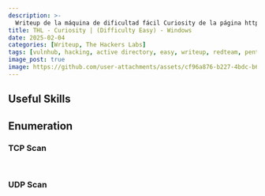 ```yaml
---
description: >-
  Writeup de la máquina de dificultad fácil Curiosity de la página https://thehackerslabs.com
title: THL - Curiosity | (Difficulty Easy) - Windows
date: 2025-02-04
categories: [Writeup, The Hackers Labs]
tags: [vulnhub, hacking, active directory, easy, writeup, redteam, pentesting]
image_post: true
image: https://github.com/user-attachments/assets/cf96a876-b227-4bdc-b61b-95dc4be6f16e
---
```


## Useful Skills

## Enumeration

### TCP Scan

 ```bash
```

```bash

```

### UDP Scan

 ```bash

```
